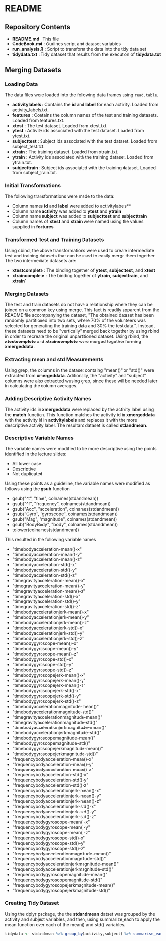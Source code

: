 # README

## Repository Contents
* **README.md** : This file
* **CodeBook.md** : Outlines script and dataset variables
* **run_analysis.R** : Script to transform the data into the tidy data set
* **tidydata.txt** : Tidy dataset that results from the execution of **tidydata.txt**

## Merging Datasets

### Loading Data
The data files were loaded into the following data frames using `read.table`.
* **activitylabels** : Contains the **id** and **label** for each activity.  Loaded from activity_labels.txt.
* **features** : Contains the column names of the test and training datasets.  Loaded from features.txt.
* **xtest** : The test dataset.  Loaded from xtest.txt.
* **ytest** : Activity ids associated with the test dataset.  Loaded from ytest.txt.
* **subjecttest** : Subject ids associated with the test dataset.  Loaded from subject_test.txt.
* **xtrain** : The training dataset.  Loaded from xtrain.txt.
* **ytrain** : Activity ids associated with the training dataset.  Loaded from ytrain.txt.
* **subjecttrain** : Subject ids associated with the training dataset.  Loaded from subject_train.txt.

### Initial Transformations
The following transformations were made to the data:
* Column names **id** and **label** were added to activitylabels**
* Column name **activity** was added to **ytest** and **ytrain**
* Column name **subject** was added to **subjecttest** and **subjecttrain**
* Column names of **xtest** and **xtrain** were named using the values supplied in **features**

### Transformed Test and Training Datasets
Using cbind, the above transformations were used to create intermediate test and training datasets that can be used to easily merge them together.  The two intermediate datasets are:
* **xtestcomplete** : The binding together of **ytest**, **subjecttest**, and **xtest**
* **xtraincomplete** : The binding together of **ytrain**, **subjecttrain**, and **xtrain`**

### Merging Datasets
The test and train datasets do not have a relationship where they can be joined on a common key using merge.  This fact is readily apparent from the README file accompanying the dataset, "The obtained dataset has been randomly partitioned into two sets, where 70% of the volunteers was selected for generating the training data and 30% the test data.".  Instead, these datasets need to be "vertically" merged back together by using rbind in order to recreate the original unpartitioned dataset.  Using rbind, the **xtestcomplete** and **xtraincomplete** were merged together forming **xmergeddata**.

### Extracting mean and std Measurements
Using grep, the columns in the dataset containg "mean()" or "std()" were extracted from **xmergeddata**.  Aditionally, the "activity" and "subject" columns were also extracted wusing grep, since these will be needed later in calculating the column averages.

### Adding Descriptive Activity Names
The activity ids in **xmergeddata** were replaced by the activity label using the **match** function.  This function matches the activity id in **xmergeddata** with the activity id in **activitylabels** and replaces it with the more descriptive activity label.  The resultant dataset is called **stdandmean**.

### Descriptive Variable Names
The variable names were modified to be more descriptive using the points identified in the lecture slides:
* All lower case
* Descriptive
* Not duplicated

Using these points as a guideline, the variable names were modified as follows using the **gsub** function
* gsub("^t", "time", colnames(stdandmean))
* gsub("^f", "frequency", colnames(stdandmean))
* gsub("Acc", "acceleration", colnames(stdandmean))
* gsub("Gyro", "gyroscope", colnames(stdandmean))
* gsub("Mag", "magnitude", colnames(stdandmean))
* gsub("BodyBody", "body", colnames(stdandmean))
* tolower(colnames(stdandmean))

This resulted in the following variable names
* "timebodyacceleration-mean()-x"                 
* "timebodyacceleration-mean()-y"                
* "timebodyacceleration-mean()-z"                 
* "timebodyacceleration-std()-x"                 
* "timebodyacceleration-std()-y"                  
* "timebodyacceleration-std()-z"                 
* "timegravityacceleration-mean()-x"              
* "timegravityacceleration-mean()-y"             
* "timegravityacceleration-mean()-z"              
* "timegravityacceleration-std()-x"              
* "timegravityacceleration-std()-y"               
* "timegravityacceleration-std()-z"              
* "timebodyaccelerationjerk-mean()-x"             
* "timebodyaccelerationjerk-mean()-y"            
* "timebodyaccelerationjerk-mean()-z"             
* "timebodyaccelerationjerk-std()-x"             
* "timebodyaccelerationjerk-std()-y"              
* "timebodyaccelerationjerk-std()-z"             
* "timebodygyroscope-mean()-x"                    
* "timebodygyroscope-mean()-y"                   
* "timebodygyroscope-mean()-z"                    
* "timebodygyroscope-std()-x"                    
* "timebodygyroscope-std()-y"                     
* "timebodygyroscope-std()-z"                    
* "timebodygyroscopejerk-mean()-x"                
* "timebodygyroscopejerk-mean()-y"               
* "timebodygyroscopejerk-mean()-z"                
* "timebodygyroscopejerk-std()-x"                
* "timebodygyroscopejerk-std()-y"                 
* "timebodygyroscopejerk-std()-z"                
* "timebodyaccelerationmagnitude-mean()"          
* "timebodyaccelerationmagnitude-std()"          
* "timegravityaccelerationmagnitude-mean()"       
* "timegravityaccelerationmagnitude-std()"       
* "timebodyaccelerationjerkmagnitude-mean()"      
* "timebodyaccelerationjerkmagnitude-std()"      
* "timebodygyroscopemagnitude-mean()"             
* "timebodygyroscopemagnitude-std()"             
* "timebodygyroscopejerkmagnitude-mean()"         
* "timebodygyroscopejerkmagnitude-std()"         
* "frequencybodyacceleration-mean()-x"            
* "frequencybodyacceleration-mean()-y"           
* "frequencybodyacceleration-mean()-z"            
* "frequencybodyacceleration-std()-x"            
* "frequencybodyacceleration-std()-y"             
* "frequencybodyacceleration-std()-z"            
* "frequencybodyaccelerationjerk-mean()-x"        
* "frequencybodyaccelerationjerk-mean()-y"       
* "frequencybodyaccelerationjerk-mean()-z"        
* "frequencybodyaccelerationjerk-std()-x"        
* "frequencybodyaccelerationjerk-std()-y"         
* "frequencybodyaccelerationjerk-std()-z"        
* "frequencybodygyroscope-mean()-x"               
* "frequencybodygyroscope-mean()-y"              
* "frequencybodygyroscope-mean()-z"               
* "frequencybodygyroscope-std()-x"               
* "frequencybodygyroscope-std()-y"                
* "frequencybodygyroscope-std()-z"               
* "frequencybodyaccelerationmagnitude-mean()"     
* "frequencybodyaccelerationmagnitude-std()"     
* "frequencybodyaccelerationjerkmagnitude-mean()" 
* "frequencybodyaccelerationjerkmagnitude-std()" 
* "frequencybodygyroscopemagnitude-mean()"        
* "frequencybodygyroscopemagnitude-std()"        
* "frequencybodygyroscopejerkmagnitude-mean()"    
* "frequencybodygyroscopejerkmagnitude-std()"  

### Creating Tidy Dataset
Using the dplyr package, the the **stdandmean** datset was grouped by the activity and subject variables, and then, using summarize_each to apply the mean function over each of the mean() and std() variables.
```r
tidydata <- stdandmean %>% group_by(activity,subject) %>% summarise_each(funs(mean),-subject,-activity)
```
